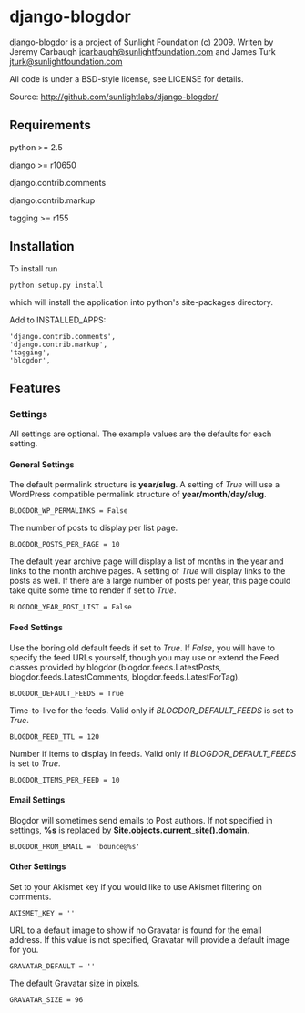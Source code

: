 # django-blogdor

django-blogdor is a project of Sunlight Foundation (c) 2009.
Writen by Jeremy Carbaugh <jcarbaugh@sunlightfoundation.com> and James Turk <jturk@sunlightfoundation.com>

All code is under a BSD-style license, see LICENSE for details.

Source: http://github.com/sunlightlabs/django-blogdor/


## Requirements

python >= 2.5

django >= r10650

django.contrib.comments

django.contrib.markup

tagging >= r155


## Installation

To install run

    python setup.py install

which will install the application into python's site-packages directory.

Add to INSTALLED_APPS:

	'django.contrib.comments',
	'django.contrib.markup',
	'tagging',
	'blogdor',


## Features

### Settings

All settings are optional. The example values are the defaults for each setting.


#### General Settings

The default permalink structure is __year/slug__. A setting of _True_ will use a WordPress compatible permalink structure of __year/month/day/slug__.

	BLOGDOR_WP_PERMALINKS = False

The number of posts to display per list page.

	BLOGDOR_POSTS_PER_PAGE = 10

The default year archive page will display a list of months in the year and links to the month archive pages. A setting of _True_ will display links to the posts as well. If there are a large number of posts per year, this page could take quite some time to render if set to _True_.

	BLOGDOR_YEAR_POST_LIST = False


#### Feed Settings

Use the boring old default feeds if set to _True_. If _False_, you will have to specify the feed URLs yourself, though you may use or extend the Feed classes provided by blogdor (blogdor.feeds.LatestPosts, blogdor.feeds.LatestComments, blogdor.feeds.LatestForTag).

	BLOGDOR_DEFAULT_FEEDS = True

Time-to-live for the feeds. Valid only if _BLOGDOR\_DEFAULT\_FEEDS_ is set to _True_.

	BLOGDOR_FEED_TTL = 120

Number if items to display in feeds. Valid only if _BLOGDOR\_DEFAULT\_FEEDS_ is set to _True_.

	BLOGDOR_ITEMS_PER_FEED = 10


#### Email Settings

Blogdor will sometimes send emails to Post authors. If not specified in settings, __%s__ is replaced by __Site.objects.current_site().domain__.

	BLOGDOR_FROM_EMAIL = 'bounce@%s'


#### Other Settings

Set to your Akismet key if you would like to use Akismet filtering on comments.

	AKISMET_KEY = ''

URL to a default image to show if no Gravatar is found for the email address. If this value is not specified, Gravatar will provide a default image for you.

	GRAVATAR_DEFAULT = ''

The default Gravatar size in pixels. 

	GRAVATAR_SIZE = 96


